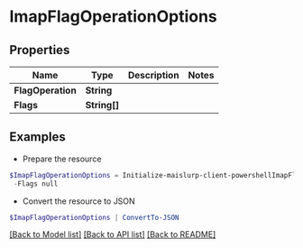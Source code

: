 # ImapFlagOperationOptions
## Properties

Name | Type | Description | Notes
------------ | ------------- | ------------- | -------------
**FlagOperation** | **String** |  | 
**Flags** | **String[]** |  | 

## Examples

- Prepare the resource
```powershell
$ImapFlagOperationOptions = Initialize-maislurp-client-powershellImapFlagOperationOptions  -FlagOperation null `
 -Flags null
```

- Convert the resource to JSON
```powershell
$ImapFlagOperationOptions | ConvertTo-JSON
```

[[Back to Model list]](../README#documentation-for-models) [[Back to API list]](../README#documentation-for-api-endpoints) [[Back to README]](../README)

